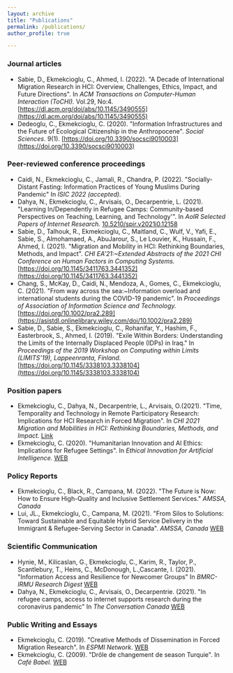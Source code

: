 ```yaml
---
layout: archive
title: "Publications"
permalink: /publications/
author_profile: true

---
```



### Journal articles

- Sabie, D., Ekmekcioglu, C., Ahmed, I. (2022). "A Decade of International Migration Research in HCI: Overview, Challenges, Ethics, Impact, and Future Directions". In *ACM Transactions on Computer-Human Interaction (ToCHI).* Vol.29, No:4. [https://dl.acm.org/doi/abs/10.1145/3490555](https://dl.acm.org/doi/abs/10.1145/3490555)
- Dedeoglu, C., Ekmekcioglu, C. (2020). "Information Infrastructures and the Future of Ecological Citizenship in the Anthropocene". *Social Sciences*. 9(1). [https://doi.org/10.3390/socsci9010003](https://doi.org/10.3390/socsci9010003) 

### Peer-reviewed conference proceedings

- Caidi, N., Ekmekcioglu, C., Jamali, R., Chandra, P. (2022). "Socially-Distant Fasting: Information Practices of Young Muslims During Pandemic" In *ISIC 2022 (accepted).* 
- Dahya, N., Ekmekcioglu, C., Arvisais, O., Decarpentrie, L. (2021). "Learning In/Dependently in Refugee Camps: Community-based Perspectives on Teaching, Learning, and Technology'". In *AoIR Selected Papers of Internet Research.* [10.5210/spir.v2021i0.12158](10.5210/spir.v2021i0.12158) 
- Sabie, D., Talhouk, R., Ekmekcioglu, C., Maitland, C., Wulf, V., Yafi, E., Sabie, S., Almohamaed, A., AbuJarour, S., Le Louvier, K., Hussain, F., Ahmed, I. (2021). "Migration and Mobility in HCI: Rethinking Boundaries, Methods, and Impact". *CHI EA'21:~Extended Abstracts of the 2021 CHI Conference on Human Factors in Computing Systems.* [https://doi.org/10.1145/3411763.3441352](https://doi.org/10.1145/3411763.3441352) 
- Chang, S., McKay, D., Caidi, N., Mendoza, A., Gomes, C., Ekmekcioglu, C. (2021). "From way across the sea:~Information overload and international students during the COVID-19 pandemic". In *Proceedings of Association of Information Science and Technology.* [https://doi.org/10.1002/pra2.289](https://asistdl.onlinelibrary.wiley.com/doi/10.1002/pra2.289)
- Sabie, D., Sabie, S., Ekmekcioglu, C., Rohanifar, Y., Hashim, F., Easterbrook, S., Ahmed, I. (2019). "Exile Within Borders: Understanding the Limits of the Internally Displaced People (IDPs) in Iraq." In *Proceedings of the 2019 Workshop on Computing within Limits (LIMITS'19), Lappeenranta, Finland.* [https://doi.org/10.1145/3338103.3338104](https://doi.org/10.1145/3338103.3338104)



### Position papers

- Ekmekcioglu, C., Dahya, N., Decarpentrie, L., Arvisais, O.(2021). "Time, Temporality and Technology in Remote Participatory Research: Implications for HCI Research in Forced Migration". In *CHI 2021 Migration and Mobilities in HCI: Rethinking Boundaries, Methods, and Impact.* [Link](http://www.cs.toronto.edu/~dsabie/MigrationWorkshop/Submissions/Ekmekcioglu-et-al_2021.pdf)
- Ekmekcioglu, C. (2020). "Humanitarian Innovation and AI Ethics: Implications for Refugee Settings". In *Ethical Innovation for Artificial Intelligence.* [WEB](https://ei4ai.wordpress.com/2020/10/19/humanitarian-innovation-and-ai-ethics-implications-for-refugee-settings-by-cansu-e-dedeoglu-faculty-of-information-university-of-toronto/)

### Policy Reports

- Ekmekcioglu, C., Black, R., Campana, M. (2022). "The Future is Now: How to Ensure High-Quality and Inclusive Settlement Services." *AMSSA, Canada*
- Lui, JL., Ekmekcioglu, C., Campana, M.  (2021). "From Silos to Solutions: Toward Sustainable and Equitable Hybrid Service Delivery in the Immigrant & Refugee-Serving Sector in Canada". *AMSSA, Canada* [WEB](https://www.amssa.org/wp-content/uploads/2021/05/EN-Settlement-Sector-Technology-Task-Group-final-report-and-recommen....pdf)

### Scientific Communication

- Hynie, M., Kilicaslan, G., Ekmekcioglu, C., Karim, R., Taylor, P., Scantlebury, T., Heins, C., McDonough, L.,Cascante, I. (2021). "Information Access and Resilience for Newcomer Groups" In *BMRC-IRMU Research Digest* [WEB](https://bmrc-irmu.info.yorku.ca/files/2021/12/Hynie-FINAL-York-Region-EN-Research-Summary_mh-1.pdf?x15611)
- Dahya, N., Ekmekcioglu, C., Arvisais, O., Decarpentrie. (2021). "In refugee camps, access to internet supports research during the coronavirus pandemic" In *The Conversation Canada* [WEB](https://theconversation.com/in-refugee-camps-access-to-internet-supports-research-during-the-coronavirus-pandemic-146468) 

### Public Writing and Essays 

- Ekmekcioglu, C. (2019). "Creative Methods of Dissemination in Forced Migration Research". In *ESPMI Network.* [WEB](https://espminetwork.com/cansu-e-dedoglu-dissemination-methods/)
- Ekmekcioglu, C. (2009). "Drôle de changement de season Turquie". In *Café Babel.* [WEB](https://cafebabel.com/fr/article/drole-de-changement-de-saison-turque-5ae0059df723b35a145df023/)


<!---
 {% if author.googlescholar %}
 You can also find my articles on <u><a href="{{author.googlescholar}}">my Google Scholar profile</a>.</u>
 {% endif %}
 {% include base_path %}
 {% for post in site.publications reversed %}
 {% include archive-single.html %}
 {% endfor %}
 --->
